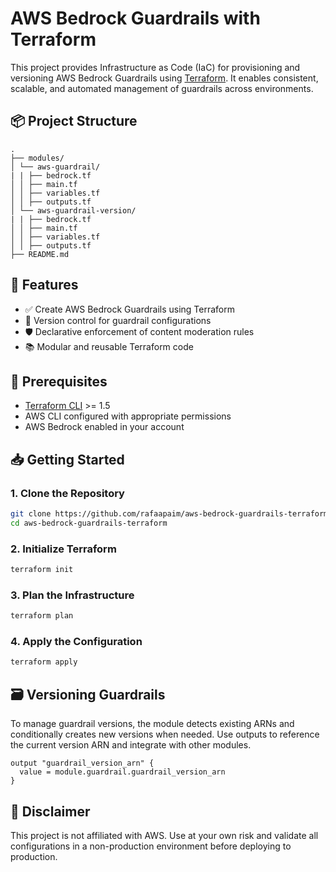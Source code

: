 # AWS Bedrock Guardrails with Terraform

This project provides Infrastructure as Code (IaC) for provisioning and versioning AWS Bedrock Guardrails using [Terraform](https://www.terraform.io/). It enables consistent, scalable, and automated management of guardrails across environments.

## 📦 Project Structure

```plaintext
.
├── modules/
│ └── aws-guardrail/
| | ├── bedrock.tf
│ │ ├── main.tf
│ │ ├── variables.tf
│ │ ├── outputs.tf
│ └── aws-guardrail-version/
| | ├── bedrock.tf
│ │ ├── main.tf
│ │ ├── variables.tf
│ │ ├── outputs.tf
├── README.md
```

## 🚀 Features

- ✅ Create AWS Bedrock Guardrails using Terraform
- 🔁 Version control for guardrail configurations
- 🛡️ Declarative enforcement of content moderation rules
- 📚 Modular and reusable Terraform code

## 🔧 Prerequisites

- [Terraform CLI](https://developer.hashicorp.com/terraform/downloads) >= 1.5
- AWS CLI configured with appropriate permissions
- AWS Bedrock enabled in your account

## 📥 Getting Started

### 1. Clone the Repository

```bash
git clone https://github.com/rafaapaim/aws-bedrock-guardrails-terraform.git
cd aws-bedrock-guardrails-terraform
```

### 2. Initialize Terraform

```bash
terraform init
```

### 3. Plan the Infrastructure

```bash
terraform plan
```

### 4. Apply the Configuration

```bash
terraform apply
```

## 🗃️ Versioning Guardrails

To manage guardrail versions, the module detects existing ARNs and conditionally creates new versions when needed. Use outputs to reference the current version ARN and integrate with other modules.

```hcl
output "guardrail_version_arn" {
  value = module.guardrail.guardrail_version_arn
}
```

## 🛑 Disclaimer

This project is not affiliated with AWS. Use at your own risk and validate all configurations in a non-production environment before deploying to production.
